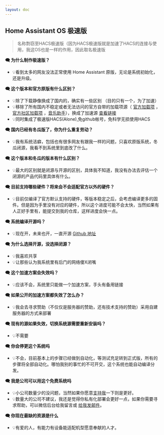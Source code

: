 ```yaml
---
layout: doc
---
```

## Home Assistant OS 极速版
> 名称剽窃至HACS极速版（因为HACS极速版就是加速了HACS的连接与使用，我这OS也是一样的作用，因此取名极速版

 **🗨️ 为什么制作极速版？** 

- 💡看到太多的网友没法正常使用 Home Assistant 原版，无论是系统初始化，还是升级。

**🗨️ 这个版本和官方原版有什么区别？**

- 💡除了下载静像换成了国内的，确实有一些区别 （目的只有一个，为了加速）
- 💡移除了所有国内不稳定或者无法访问的官方自带的加载项源（ [官方加载项](https://github.com/home-assistant/addons) ，[官方社区加载项](https://github.com/hassio-addons/repository) ，[音乐助手](https://github.com/music-assistant/home-assistant-addon)），换成了加速源 [查看链接](https://gitee.com/desmond_GT/hassio-addons)
- 💡同时集成了极速版HACS(Alone),免github帐号，免科学无损使用HACS

**🗨️ 国内已经有冬瓜版了，你为什么重复劳动？**

- 💡我有系统洁癖，包括也有很多网友有跟我一样的问题，只喜欢原版系统，冬瓜闭源，我看不到系统里到底改了什么。

**🗨️ 这个版本和冬瓜的版本有什么区别？**
 
- 💡最大的区别就是闭源与开源的区别，具体我不知道，我没有办法去评估一个闭源的产品代码里具体有什么。

**🗨️ 目前支持哪些硬件？将来会不会适配官方以外的硬件？**

- 💡目前仅编译了官方默认支持的硬件，等版本稳定之后，会考虑编译更多的固件。但是因为手里没有对应的硬件，所以这个进度可能不会太快，当然如果有人正好手里有，能提交到我的仓库，这样进度会快一点。

**🗨️ 系统编译开源吗？**

- 💡现在开，未来也开，一直开源 [Github 地址](https://github.com/ha-china/HAOS-CN)

**🗨️ 为什么选择开源，没选择闭源？**
- 💡我喜欢共享
- 💡让那些认为我系统里有后门的网络傻X闭嘴

**🗨️ 这个加速方案会失效吗？**
- 💡应该不会，系统里只能做一个加速方案，手头有备用链接

**🗨️ 如果公开的加速方案都失效了怎么办？**
- 💡我会去寻求赞助（不仅仅是服务器的赞助，还有技术支持的赞助）采用自建服务器的方式来部署

**🗨️ 现有的源如果失效，切换系统源需要重新安装吗？**
- 💡不需要

**🗨️ 你会停更这个系统吗**
- 💡不会，目前基本上的步骤已经做到自动化，等测试充足转到正式版，所有的步骤将全部自动化。哪怕我别的事忙的不可开交，这个系统也能自动编译分发。

**🗨️ 我是公司可以用这个免费系统吗**
- 💡小公司数量少的没问题，当然如果你愿意[支持我](sponsor)一下则是更好。
- 💡数量大的公司不建议，我还是觉得你私有化部署会更好一点，如果你需要寻求帮助，可以微信后台给我留言或 [给我发邮件](mailto:djhui@live.cn)。

**🗨️ 你现在最缺的资源是什么**
- 💡有爱的人，有能力有设备能适配机型愿意奉献的人才。
